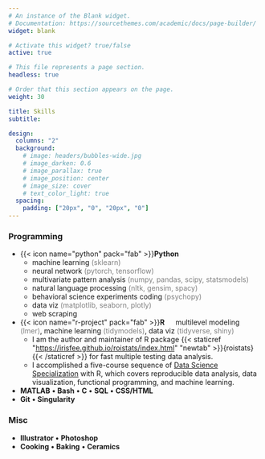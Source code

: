 ```yaml
---
# An instance of the Blank widget.
# Documentation: https://sourcethemes.com/academic/docs/page-builder/
widget: blank

# Activate this widget? true/false
active: true

# This file represents a page section.
headless: true

# Order that this section appears on the page.
weight: 30

title: Skills
subtitle:

design:
  columns: "2"
  background:
    # image: headers/bubbles-wide.jpg
    # image_darken: 0.6
    # image_parallax: true
    # image_position: center
    # image_size: cover
    # text_color_light: true
  spacing:
    padding: ["20px", "0", "20px", "0"]
---
```

### Programming


* {{< icon name="python" pack="fab" >}}**Python** &emsp;  
    * machine learning <span style="color: grey;">(sklearn)</span>
    * neural network <span style="color: grey;">(pytorch, tensorflow)</span>
    * multivariate pattern analysis <span style="color: grey;">(numpy, pandas, scipy, statsmodels)</span>
    * natural language processing <span style="color: grey;">(nltk, gensim, spacy) </span>
    * behavioral science experiments coding <span style="color: grey;">(psychopy)</span>
    * data viz <span style="color: grey;">(matplotlib, seaborn, plotly)</span>
    * web scraping
* {{< icon name="r-project" pack="fab" >}}**R**   &emsp; multilevel modeling <span style="color: grey;">(lmer)</span>, machine learning <span style="color: grey;">(tidymodels)</span>, data viz <span style="color: grey;">(tidyverse, shiny)</span>
    * I am the author and maintainer of R package  {{< staticref "https://irisfee.github.io/roistats/index.html" "newtab" >}}{roistats}{{< /staticref >}} for fast multiple testing data analysis.
    * I accomplished a five-course sequence of [Data Science Specialization](https://github.com/uo-datasci-specialization) with R, which covers reproducible data analysis, data visualization, functional programming, and machine learning.
* **MATLAB** **&bull;** **Bash** **&bull;** **C** **&bull;** **SQL** **&bull;** **CSS/HTML**
* **Git** **&bull;** **Singularity** 


### Misc
* **Illustrator** **&bull;** **Photoshop**
* **Cooking** **&bull;** **Baking** **&bull;** **Ceramics** 



